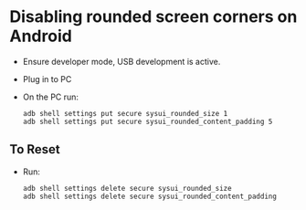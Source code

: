 # Disabling rounded screen corners on Android

- Ensure developer mode, USB development is active.

- Plug in to PC

- On the PC run:

  ```
  adb shell settings put secure sysui_rounded_size 1
  adb shell settings put secure sysui_rounded_content_padding 5
  ```

## To Reset

- Run:

  ```
  adb shell settings delete secure sysui_rounded_size
  adb shell settings delete secure sysui_rounded_content_padding
